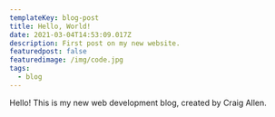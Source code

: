```yaml
---
templateKey: blog-post
title: Hello, World!
date: 2021-03-04T14:53:09.017Z
description: First post on my new website.
featuredpost: false
featuredimage: /img/code.jpg
tags:
  - blog
---
```

Hello! This is my new web development blog, created by Craig Allen.